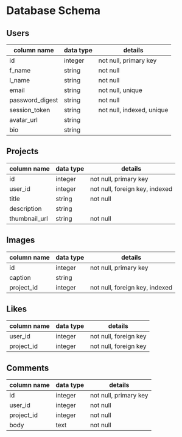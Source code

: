 # Database Schema

## Users

column name     | data type | details
--------------- | --------- | -------------------------
id              | integer   | not null, primary key
f_name          | string    | not null
l_name          | string    | not null
email           | string    | not null, unique
password_digest | string    | not null
session_token   | string    | not null, indexed, unique
avatar_url      | string    |
bio             | string    |

## Projects

column name   | data type | details
------------- | --------- | ------------------------------
id            | integer   | not null, primary key
user_id       | integer   | not null, foreign key, indexed
title         | string    | not null
description   | string    |
thumbnail_url | string    | not null

## Images

column name | data type | details
----------- | --------- | ------------------------------
id          | integer   | not null, primary key
caption     | string    |
project_id  | integer   | not null, foreign key, indexed

## Likes

column name | data type | details
----------- | --------- | ---------------------
user_id     | integer   | not null, foreign key
project_id  | integer   | not null, foreign key

## Comments

column name | data type | details
----------- | --------- | ---------------------
id          | integer   | not null, primary key
user_id     | integer   | not null
project_id  | integer   | not null
body        | text      | not null
